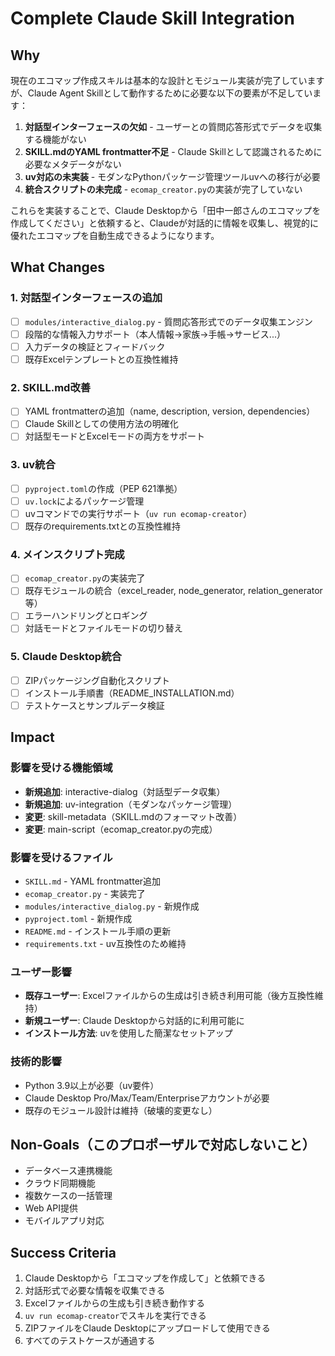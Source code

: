# Complete Claude Skill Integration

## Why

現在のエコマップ作成スキルは基本的な設計とモジュール実装が完了していますが、Claude Agent Skillとして動作するために必要な以下の要素が不足しています：

1. **対話型インターフェースの欠如** - ユーザーとの質問応答形式でデータを収集する機能がない
2. **SKILL.mdのYAML frontmatter不足** - Claude Skillとして認識されるために必要なメタデータがない
3. **uv対応の未実装** - モダンなPythonパッケージ管理ツールuvへの移行が必要
4. **統合スクリプトの未完成** - `ecomap_creator.py`の実装が完了していない

これらを実装することで、Claude Desktopから「田中一郎さんのエコマップを作成してください」と依頼すると、Claudeが対話的に情報を収集し、視覚的に優れたエコマップを自動生成できるようになります。

## What Changes

### 1. 対話型インターフェースの追加
- [ ] `modules/interactive_dialog.py` - 質問応答形式でのデータ収集エンジン
- [ ] 段階的な情報入力サポート（本人情報→家族→手帳→サービス...）
- [ ] 入力データの検証とフィードバック
- [ ] 既存Excelテンプレートとの互換性維持

### 2. SKILL.md改善
- [ ] YAML frontmatterの追加（name, description, version, dependencies）
- [ ] Claude Skillとしての使用方法の明確化
- [ ] 対話型モードとExcelモードの両方をサポート

### 3. uv統合
- [ ] `pyproject.toml`の作成（PEP 621準拠）
- [ ] `uv.lock`によるパッケージ管理
- [ ] uvコマンドでの実行サポート（`uv run ecomap-creator`）
- [ ] 既存のrequirements.txtとの互換性維持

### 4. メインスクリプト完成
- [ ] `ecomap_creator.py`の実装完了
- [ ] 既存モジュールの統合（excel_reader, node_generator, relation_generator等）
- [ ] エラーハンドリングとロギング
- [ ] 対話モードとファイルモードの切り替え

### 5. Claude Desktop統合
- [ ] ZIPパッケージング自動化スクリプト
- [ ] インストール手順書（README_INSTALLATION.md）
- [ ] テストケースとサンプルデータ検証

## Impact

### 影響を受ける機能領域
- **新規追加**: interactive-dialog（対話型データ収集）
- **新規追加**: uv-integration（モダンなパッケージ管理）
- **変更**: skill-metadata（SKILL.mdのフォーマット改善）
- **変更**: main-script（ecomap_creator.pyの完成）

### 影響を受けるファイル
- `SKILL.md` - YAML frontmatter追加
- `ecomap_creator.py` - 実装完了
- `modules/interactive_dialog.py` - 新規作成
- `pyproject.toml` - 新規作成
- `README.md` - インストール手順の更新
- `requirements.txt` - uv互換性のため維持

### ユーザー影響
- **既存ユーザー**: Excelファイルからの生成は引き続き利用可能（後方互換性維持）
- **新規ユーザー**: Claude Desktopから対話的に利用可能に
- **インストール方法**: uvを使用した簡潔なセットアップ

### 技術的影響
- Python 3.9以上が必要（uv要件）
- Claude Desktop Pro/Max/Team/Enterpriseアカウントが必要
- 既存のモジュール設計は維持（破壊的変更なし）

## Non-Goals（このプロポーザルで対応しないこと）

- データベース連携機能
- クラウド同期機能
- 複数ケースの一括管理
- Web API提供
- モバイルアプリ対応

## Success Criteria

1. Claude Desktopから「エコマップを作成して」と依頼できる
2. 対話形式で必要な情報を収集できる
3. Excelファイルからの生成も引き続き動作する
4. `uv run ecomap-creator`でスキルを実行できる
5. ZIPファイルをClaude Desktopにアップロードして使用できる
6. すべてのテストケースが通過する

